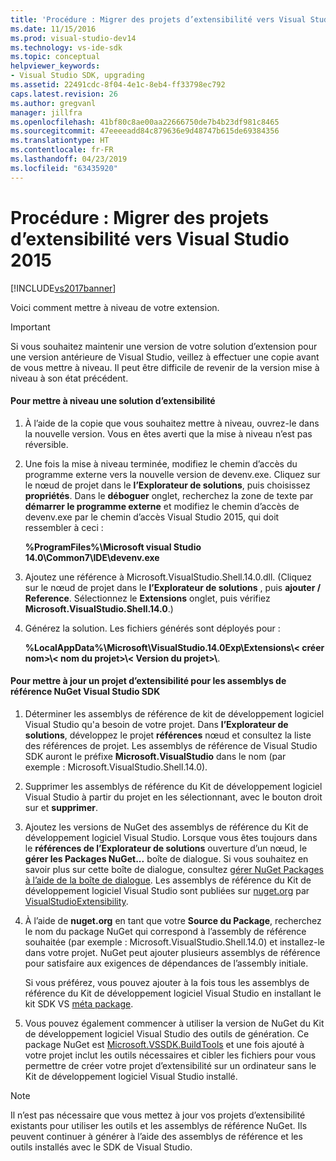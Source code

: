 ```yaml
---
title: 'Procédure : Migrer des projets d’extensibilité vers Visual Studio 2015 | Microsoft Docs'
ms.date: 11/15/2016
ms.prod: visual-studio-dev14
ms.technology: vs-ide-sdk
ms.topic: conceptual
helpviewer_keywords:
- Visual Studio SDK, upgrading
ms.assetid: 22491cdc-8f04-4e1c-8eb4-ff33798ec792
caps.latest.revision: 26
ms.author: gregvanl
manager: jillfra
ms.openlocfilehash: 41bf80c8ae00aa22666750de7b4b23df981c8465
ms.sourcegitcommit: 47eeeeadd84c879636e9d48747b615de69384356
ms.translationtype: HT
ms.contentlocale: fr-FR
ms.lasthandoff: 04/23/2019
ms.locfileid: "63435920"
---
```

# <a name="how-to-migrate-extensibility-projects-to-visual-studio-2015"></a>Procédure : Migrer des projets d’extensibilité vers Visual Studio 2015
[!INCLUDE[vs2017banner](../includes/vs2017banner.md)]

Voici comment mettre à niveau de votre extension.  
  
> [!IMPORTANT]
> Si vous souhaitez maintenir une version de votre solution d’extension pour une version antérieure de Visual Studio, veillez à effectuer une copie avant de vous mettre à niveau. Il peut être difficile de revenir de la version mise à niveau à son état précédent.  
  
#### <a name="to-upgrade-an-extensibility-solution"></a>Pour mettre à niveau une solution d’extensibilité  
  
1. À l’aide de la copie que vous souhaitez mettre à niveau, ouvrez-le dans la nouvelle version. Vous en êtes averti que la mise à niveau n’est pas réversible.  
  
2. Une fois la mise à niveau terminée, modifiez le chemin d’accès du programme externe vers la nouvelle version de devenv.exe. Cliquez sur le nœud de projet dans le **l’Explorateur de solutions**, puis choisissez **propriétés**. Dans le **déboguer** onglet, recherchez la zone de texte par **démarrer le programme externe** et modifiez le chemin d’accès de devenv.exe par le chemin d’accès Visual Studio 2015, qui doit ressembler à ceci :  
  
     **%ProgramFiles%\Microsoft visual Studio 14.0\Common7\IDE\devenv.exe**  
  
3. Ajoutez une référence à Microsoft.VisualStudio.Shell.14.0.dll. (Cliquez sur le nœud de projet dans le **l’Explorateur de solutions** , puis **ajouter / Reference**. Sélectionnez le **Extensions** onglet, puis vérifiez **Microsoft.VisualStudio.Shell.14.0**.)  
  
4. Générez la solution. Les fichiers générés sont déployés pour :  
  
     **%LocalAppData%\Microsoft\VisualStudio.14.0Exp\Extensions\\< créer nom\>\\< nom du projet\>\\< Version du projet\>\\**.  
  
#### <a name="to-update-an-extensibility-project-to-nuget-vs-sdk-reference-assemblies"></a>Pour mettre à jour un projet d’extensibilité pour les assemblys de référence NuGet Visual Studio SDK  
  
1. Déterminer les assemblys de référence de kit de développement logiciel Visual Studio qu'a besoin de votre projet.  Dans **l’Explorateur de solutions**, développez le projet **références** nœud et consultez la liste des références de projet.  Les assemblys de référence de Visual Studio SDK auront le préfixe **Microsoft.VisualStudio** dans le nom (par exemple : Microsoft.VisualStudio.Shell.14.0).  
  
2. Supprimer les assemblys de référence du Kit de développement logiciel Visual Studio à partir du projet en les sélectionnant, avec le bouton droit sur et **supprimer**.  
  
3. Ajoutez les versions de NuGet des assemblys de référence du Kit de développement logiciel Visual Studio.  Lorsque vous êtes toujours dans le **références de l’Explorateur de solutions** ouverture d’un nœud, le **gérer les Packages NuGet...** boîte de dialogue.  Si vous souhaitez en savoir plus sur cette boîte de dialogue, consultez [gérer NuGet Packages à l’aide de la boîte de dialogue](http://docs.nuget.org/Consume/Package-Manager-Dialog). Les assemblys de référence du Kit de développement logiciel Visual Studio sont publiées sur [nuget.org](http://www.nuget.org) par [VisualStudioExtensibility](http://www.nuget.org/profiles/VisualStudioExtensibility).  
  
4. À l’aide de **nuget.org** en tant que votre **Source du Package**, recherchez le nom du package NuGet qui correspond à l’assembly de référence souhaitée (par exemple : Microsoft.VisualStudio.Shell.14.0) et installez-le dans votre projet.  NuGet peut ajouter plusieurs assemblys de référence pour satisfaire aux exigences de dépendances de l’assembly initiale.  
  
     Si vous préférez, vous pouvez ajouter à la fois tous les assemblys de référence du Kit de développement logiciel Visual Studio en installant le kit SDK VS [méta package](http://www.nuget.org/packages/VSSDK_Reference_Assemblies).  
  
5. Vous pouvez également commencer à utiliser la version de NuGet du Kit de développement logiciel Visual Studio des outils de génération. Ce package NuGet est [Microsoft.VSSDK.BuildTools](http://www.nuget.org/packages/Microsoft.VSSDK.BuildTools) et une fois ajouté à votre projet inclut les outils nécessaires et cibler les fichiers pour vous permettre de créer votre projet d’extensibilité sur un ordinateur sans le Kit de développement logiciel Visual Studio installé.  
  
> [!NOTE]
> Il n’est pas nécessaire que vous mettez à jour vos projets d’extensibilité existants pour utiliser les outils et les assemblys de référence NuGet.  Ils peuvent continuer à générer à l’aide des assemblys de référence et les outils installés avec le SDK de Visual Studio.

